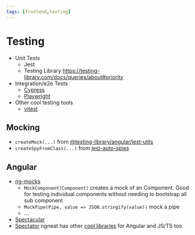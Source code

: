 ```yaml
---
tags: [frontend,testing]
---
```


# Testing

- Unit Tests
  - Jest
  - Testing Library https://testing-library.com/docs/queries/about#priority
- Integration/e2e Tests
  - [Cypress](https://www.cypress.io)
  - [Playwright](https://playwright.dev)
- Other cool testing tools
  - [vitest](https://github.com/vitest-dev/vitest)


## Mocking

- `createMock(...)` from [@testing-library/angular/jest-utils](https://www.npmjs.com/package/@testing-library/angular)
- `createSpyFromClass(...)` from [jest-auto-spies](https://www.npmjs.com/package/jest-auto-spies)

## Angular
- [ng-mocks](https://ng-mocks.sudo.eu/)
  - `MockComponent(Component)` creates a mock of an Component. Good for testing individual components without needing to bootstrap all sub component
  - `MockPipe(Pipe, value => JSON.stringify(value))` mock a pipe
  - ...
- [Spectacular](https://www.npmjs.com/package/@ngworker/spectacular)
- [Spectator](https://github.com/ngneat/spectator) ngneat has other [cool libraries](https://github.com/ngneat) for Angular and JS/TS too
